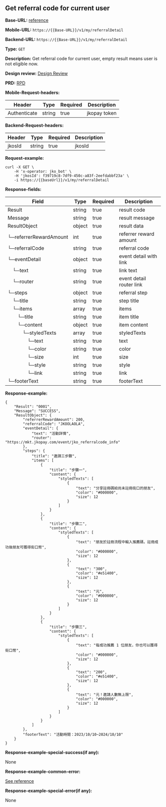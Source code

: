 #
## Get referral code for current user

**Base-URL:** [reference](https://jkopay.atlassian.net/wiki/spaces/RD4/pages/29393109/jkopay-app-svc+base-url)

**Mobile-URL:** `https://{{Base-URL}}/v1/my/referralDetail`

**Backend-URL:** `https://{{Base-URL}}/v1/my/referralDetail`

**Type:** `GET`

**Description:** Get referral code for current user, empty result means user is not eligible now.

**Design review:** [Design Review](https://jkopay.atlassian.net/wiki/spaces/RD4/pages/33424007/referral+code+Design+Review)

**PRD:** [RPD](https://jkopay.atlassian.net/wiki/spaces/PM/pages/29687846)

**Mobile-Request-headers:**

| Header       | Type   | Required | Description  |
|--------------|--------|----------|--------------|
| Authenticate | string | true     | jkopay token |

**Backend-Request-headers:**

| Header | Type   | Required | Description |
|--------|--------|----------|-------------|
| jkosId | string | true     | jkosId      |

**Request-example:**
```
curl -X GET \
    -H 'x-operator: jko_bot' \
    -H 'jkosId': f39719c8-7df9-450c-a83f-2eefdabbf23a' \
    -i https://{{baseUrl}}/v1/my/referralDetail
```

**Response-fields:**

| Field                           | Type   | Required | Description              |
|---------------------------------|--------|----------|--------------------------|
| Result                          | string | true     | result code              |
| Message                         | string | true     | result message           |
| ResultObject                    | object | true     | result data              |
| └─referrerRewardAmount          | int    | true     | referrer reward amount   |
| └─referralCode                  | string | true     | referral code            |
| └─eventDetail                   | object | true     | event detail with link   |
| &emsp;└─text                    | string | true     | link text                |
| &emsp;└─router                  | string | true     | event detail router link |
| └─steps                         | object | true     | referral step            |
| &emsp;└─title                   | string | true     | step title               |
| &emsp;└─items                   | array  | true     | items                    |
| &emsp;&emsp;└─title             | string | true     | item title               |
| &emsp;&emsp;└─content           | object | true     | item content             |
| &emsp;&emsp;&emsp;└─styledTexts | array  | true     | styledTexts              |
| &emsp;&emsp;&emsp;&emsp;└─text  | string | true     | text                     |
| &emsp;&emsp;&emsp;&emsp;└─color | string | true     | color                    |
| &emsp;&emsp;&emsp;&emsp;└─size  | int    | true     | size                     |
| &emsp;&emsp;&emsp;&emsp;└─style | string | true     | style                    |
| &emsp;&emsp;&emsp;&emsp;└─link  | string | true     | link                     |
| └─footerText                    | string | true     | footerText               |

**Response-example:**
```
{
    "Result": "0001",
    "Message": "SUCCESS",
    "ResultObject": {
        "referrerRewardAmount": 200,
        "referralCode": "JKOOLAOLA",
        "eventDetail": {
            "text": "活動詳情",
            "router": "https://mkt.jkopay.com/event/jko_referralcode_info"
        },
        "steps": {
            "title": "邀請三步驟",
            "items": [
                {
                    "title": "步驟一",
                    "content": {
                        "styledTexts": [
                            {
                                "text": "分享註冊碼給尚未註冊街口的朋友",
                                "color": "#000000",
                                "size": 12
                            }
                        ]
                    }
                },
                {
                    "title": "步驟二",
                    "content": {
                        "styledTexts": [
                            {
                                "text": "朋友於註冊流程中輸入推薦碼，註冊成功後朋友可獲得街口幣",
                                "color": "#000000",
                                "size": 12
                            },
                            {
                                "text": "300",
                                "color": "#e51400",
                                "size": 12
                            },
                            {
                                "text": "元",
                                "color": "#000000",
                                "size": 12
                            }
                        ]
                    }
                },
                {
                    "title": "步驟三",
                    "content": {
                        "styledTexts": [
                            {
                                "text": "每成功推薦 1 位朋友，你也可以獲得街口幣",
                                "color": "#000000",
                                "size": 12
                            },
                            {
                                "text": "200",
                                "color": "#e51400",
                                "size": 12
                            },
                            {
                                "text": "元！邀請人數無上限",
                                "color": "#000000",
                                "size": 12
                            }
                        ]
                    }
                }
            ]
        },
        "footerText": "活動時間：2023/10/10~2024/10/10"
    }
}
```

**Response-example-special-success(if any):**

None

**Response-example-common-error:**

[See reference](https://jkopay.atlassian.net/wiki/spaces/RD4/pages/29852060/jkopay-app-svc+result+code)

**Response-example-special-error(if any):**

None